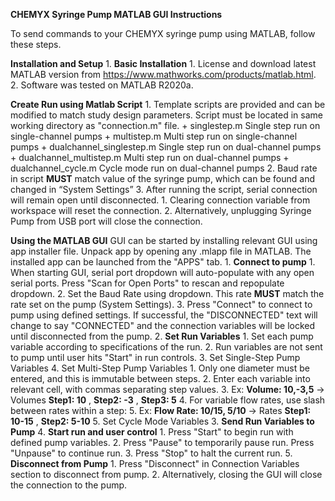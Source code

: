 **CHEMYX Syringe Pump MATLAB GUI Instructions**

To send commands to your CHEMYX syringe pump using MATLAB, follow these steps.

**Installation and Setup**
	1. **Basic Installation**
		1. License and download latest MATLAB version from https://www.mathworks.com/products/matlab.html.
		2. Software was tested on MATLAB R2020a.

**Create Run using Matlab Script**
	1. Template scripts are provided and can be modified to match study design parameters. Script must be located in same working directory as "connection.m" file.
		+ singlestep.m					Single step run on single-channel pumps
		+ multistep.m	 				Multi step run on single-channel pumps
		+ dualchannel_singlestep.m		Single step run on dual-channel pumps
		+ dualchannel_multistep.m		Multi step run on dual-channel pumps
		+ dualchannel_cycle.m			Cycle mode run on dual-channel pumps
	2. Baud rate in script **MUST** match value of the syringe pump, which can be found and changed in “System Settings”
	3. After running the script, serial connection will remain open until disconnected.
		1. Clearing connection variable from workspace will reset the connection.
		2. Alternatively, unplugging Syringe Pump from USB port will close the connection.

**Using the MATLAB GUI**
	GUI can be started by installing relevant GUI using app installer file. Unpack app by opening any .mlapp file in MATLAB. The installed app can be launched from the "APPS" tab.
	1. **Connect to pump**
		1. When starting GUI, serial port dropdown will auto-populate with any open serial ports. Press "Scan for Open Ports" to rescan and repopulate dropdown.
		2. Set the Baud Rate using dropdown. This rate **MUST** match the rate set on the pump (System Settings).
		3. Press "Connect" to connect to pump using defined settings. If successful, the "DISCONNECTED" text will change to say "CONNECTED" and the connection variables will be locked until disconnected from the pump.
	2. **Set Run Variables**
		1. Set each pump variable according to specifications of the run.
		2. Run variables are not sent to pump until user hits "Start" in run controls.
		3. Set Single-Step Pump Variables
		4. Set Multi-Step Pump Variables
			1. Only one diameter must be entered, and this is immutable between steps.
			2. Enter each variable into relevant cell, with commas separating step values.
			3. Ex: **Volume: 10,-3,5** -> Volumes **Step1: 10** , **Step2: -3** , **Step3: 5**
			4. For variable flow rates, use slash between rates within a step:
			5. Ex: **Flow Rate: 10/15, 5/10** -> Rates **Step1: 10-15** , **Step2: 5-10**
		5. Set Cycle Mode Variables
	3. **Send Run Variables to Pump**
	4. **Start run and user control**
		1. Press "Start" to begin run with defined pump variables.
		2. Press "Pause" to temporarily pause run. Press "Unpause" to continue run.
		3. Press "Stop" to halt the current run.
	5. **Disconnect from Pump**
		1. Press "Disconnect" in Connection Variables section to disconnect from pump.
		2. Alternatively, closing the GUI will close the connection to the pump.